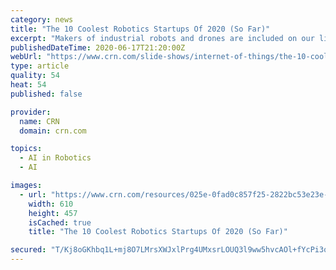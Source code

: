 ```yaml
---
category: news
title: "The 10 Coolest Robotics Startups Of 2020 (So Far)"
excerpt: "Makers of industrial robots and drones are included on our list of the coolest robotics startups of 2020 so far."
publishedDateTime: 2020-06-17T21:20:00Z
webUrl: "https://www.crn.com/slide-shows/internet-of-things/the-10-coolest-robotics-startups-of-2020-so-far-"
type: article
quality: 54
heat: 54
published: false

provider:
  name: CRN
  domain: crn.com

topics:
  - AI in Robotics
  - AI

images:
  - url: "https://www.crn.com/resources/025e-0fad0c857f25-2822bc53e23e-1000/slide1-robots.jpg"
    width: 610
    height: 457
    isCached: true
    title: "The 10 Coolest Robotics Startups Of 2020 (So Far)"

secured: "T/Kj8oGKhbq1L+mj8O7LMrsXWJxlPrg4UMxsrLOUQ3l9ww5hvcAOl+fYcPi3qlzR4VLp5Y5xbTRKp58ddGUGrsL7k6rM7pOvUZcyEKK9evrx2K8Gf0+d61/Wj+C2FjnsIZXI/3RAZ8dzQ2tNyXMg1QxkezRLKV4hWFSTra+0qHG/ngmoMGa/gUJxUMJiy62Wem+OSqp7laRXqO3FR7KvVNaXu1yqmaUM0qD2zIvAmJ6aQusQkvjwY1/oJACv0mrP54x0MHRx667Cz06jVaFkgnKxDiSWq/qPS6umhcZz/OZX3oib/0lRD2VcTqos6SXk8PZ5p/eCayMCK4WBb8QFmg==;tTFVjGjZSWOJDdw2+aaQxw=="
---
```


